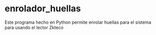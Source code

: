 # enrolador_huellas

Este programa hecho en Python permite enrolar huellas para el sistema para usando el lector Zkteco